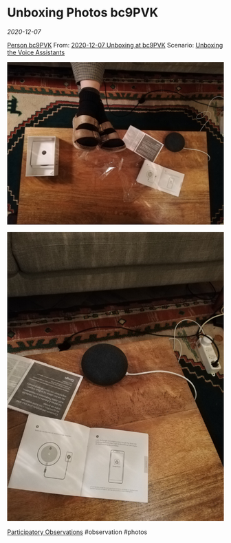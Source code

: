 # Unboxing Photos bc9PVK
*2020-12-07*

[Person bc9PVK](data/people/Person%20bc9PVK.md)
From: [2020-12-07 Unboxing at bc9PVK](data/observations/2020-12-07%20Unboxing%20at%20bc9PVK.md)
Scenario: [Unboxing the Voice Assistants](research/designs/Unboxing%20the%20Voice%20Assistants.md)

![IMG_20201207_191603.jpg](/assets/images/IMG_20201207_191603.jpg)

![IMG_20201207_191543.jpg](/assets/images/IMG_20201207_191543.jpg)

[Participatory Observations](data/Participatory%20Observations.md) #observation #photos 